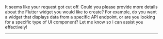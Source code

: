 It seems like your request got cut off. Could you please provide more details about the Flutter widget you would like to create? For example, do you want a widget that displays data from a specific API endpoint, or are you looking for a specific type of UI component? Let me know so I can assist you effectively!

---

